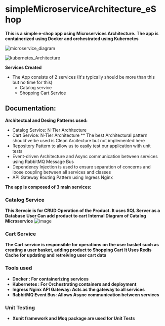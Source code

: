 # simpleMicroserviceArchitecture_eShop

**This is a simple e-shop app using Microservices Architecture.**
**The app is containerized using Docker and orchestrated using Kubernetes**


![microservice_diagram](https://user-images.githubusercontent.com/20687611/187051742-2dfb0ee6-f38a-43ff-8abd-91ce8817bd9e.png)

![kubernetes_Architecture](https://user-images.githubusercontent.com/20687611/187067321-ffcec593-b122-4071-a3c5-cf50b74015a8.png)

**Services Created**
- The App consists of 2 services (It's typically should be more than this but no time for this)
    - Catalog service 
    - Shopping Cart Service

## Documentation:
**Architectual and Desing Patterns used:**
- Catalog Service: N-Tier Architecture
- Cart Service: N-Tier Architecture
** The best Architectural pattern should've be used is Clean Arcitecture but not implemented here
- Repository Pattern to allow us to easily test our application with unit tests
- Event-driven Architecture and Async communication between services using RabbitMQ Message Bus
- Dependency Injection is used to ensure separation of concerns and loose coupling between all services and classes
- API Gateway Routing Pattern using Ingress Nginx

**The app is composed of 3 main services:**

### Catalog Service

**This Servcie is for CRUD Operation of the Product. It uses SQL Server as a Database**
**User Can add product to cart**
**Internal Diagram of Catalog Microservice**
![image](https://user-images.githubusercontent.com/20687611/187052091-085be62d-3710-447f-9d13-6826df0f280e.png)

### Cart Service

**The Cart service is responsible for operations on the user basket such as creating a user basket, adding product to Shopping Cart**
**It Uses Redis Cache for updating and retreiving user cart data**

### Tools used
- **Docker : For containerizing services**
- **Kubernetes : For Orchestrating containers and deployment**
- **Ingress Nginx API Gateway: Acts as the gateway to all services**
- **RabbitMQ Event Bus: Allows Async communication between services**

### Unit Testing
- **Xunit framework and Moq package are used for Unit Tests**
